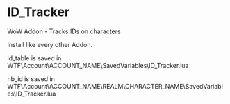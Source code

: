 # ID_Tracker
WoW Addon - Tracks IDs on characters

Install like every other Addon.

id_table is saved in WTF\Account\ACCOUNT_NAME\SavedVariables\ID_Tracker.lua

nb_id is saved in WTF\Account\ACCOUNT_NAME\REALM\CHARACTER_NAME\SavedVariables\ID_Tracker.lua
